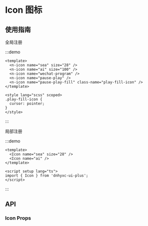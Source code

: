 # Icon 图标 <Badge type="warning" text="beta" />

## 使用指南

全局注册

:::demo

```vue
<template>
  <n-icon name="sea" size="28" />
  <n-icon name="ai" size="100" />
  <n-icon name="wechat-program" />
  <n-icon name="pause-play" />
  <n-icon name="pause-play-fill" class-name="play-fill-icon" />
</template>

<style lang="scss" scoped>
.play-fill-icon {
  cursor: pointer;
}
</style>
```

:::

局部注册

:::demo

```vue
<template>
  <Icon name="sea" size="28" />
  <Icon name="ai" />
</template>

<script setup lang="ts">
import { Icon } from 'dnhyxc-ui-plus';
</script>
```

:::

## API

### Icon Props

<script>
const data = [
  {
    name: 'name',
    type: 'enum',
    default: '',
    description: '图标名称',
    typeEnum: ['sea', 'ai', 'thumbnail', 'in-clip', 'out-clip', 'wechat-program', 'to-top', 'prev', 'next', 'unfull', 'full', 'pause', 'pause-play', 'pause-play-fill', 'picture-to-picture', 'solid']
  },
  {
    name: 'size',
    type: 'string',
    default: '24',
    description: '图标大小',
  },
  {
    name: 'color',
    type: 'string',
    default: '',
    description: '图标颜色',
  },
  {
    name: 'width',
    type: 'string',
    default: '',
    description: '图标宽度',
  },
  {
    name: 'height',
    type: 'string',
    default: '',
    description: '图标高度',
  }
];
</script>

<n-props-table :data="data" />
